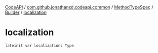 [CodeAPI](../../../index.md) / [com.github.jonathanxd.codeapi.common](../../index.md) / [MethodTypeSpec](../index.md) / [Builder](index.md) / [localization](.)

# localization

`lateinit var localization: Type`